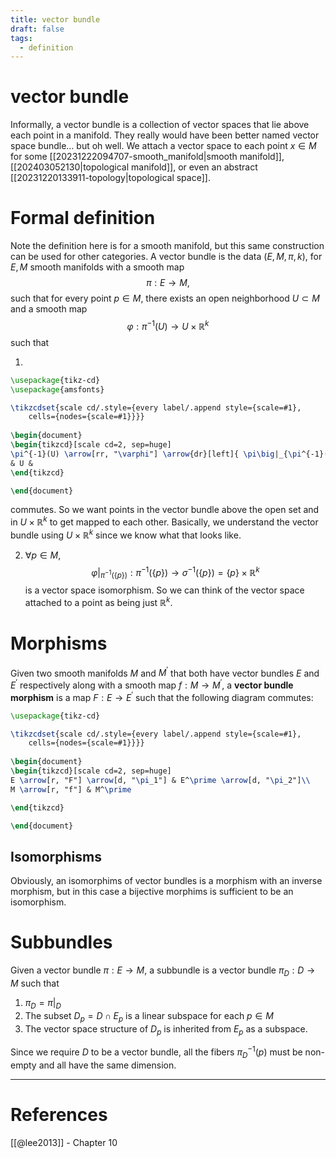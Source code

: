 ```yaml
---
title: vector bundle
draft: false
tags:
  - definition
---
```

# vector bundle 
Informally, a vector bundle is a collection of vector spaces that lie above each point in a manifold. 
They really would have been better named vector space bundle... but oh well. 
We attach a vector space to each point $x \in M$ for some [[20231222094707-smooth_manifold|smooth manifold]], [[202403052130|topological manifold]], or even an abstract [[20231220133911-topology|topological space]]. 

# Formal definition
Note the definition here is for a smooth manifold, but this same construction can be used for other categories.
A vector bundle is the data $(E,M,\pi, k)$, for $E, M$ smooth manifolds with a smooth map 
$$ \pi: E \longrightarrow M,$$
such that for every point $p \in M$, there exists an open neighborhood $U \subset M$ and a smooth map 
$$\varphi:\pi^{-1}(U) \longrightarrow U \times \mathbb{R}^k$$
such that 

1. 
```tikz
\usepackage{tikz-cd}
\usepackage{amsfonts}

\tikzcdset{scale cd/.style={every label/.append style={scale=#1},
    cells={nodes={scale=#1}}}}
	
\begin{document}
\begin{tikzcd}[scale cd=2, sep=huge]
\pi^{-1}(U) \arrow[rr, "\varphi"] \arrow{dr}[left]{ \pi\big|_{\pi^{-1}(U)}} & {} & U \times \mathbb{R}^k \arrow[dl, "\sigma"] \\
& U &
\end{tikzcd}

\end{document}
```

commutes. 
So we want points in the vector bundle above the open set and in $U \times \mathbb{R}^k$ to get mapped to each other. 
Basically, we understand the vector bundle using $U \times \mathbb{R}^k$ since we know what that looks like. 

2. $\forall p \in M$, 
$$\varphi\big|_{\pi^{-1}(\{p\})}:\pi^{-1}\big(\{p\}\big) \longrightarrow \sigma^{-1}\big(\{p\}\big) = \{p\}\times \mathbb{R}^k$$
is a vector space isomorphism. 
So we can think of the vector space attached to a point as being just $\mathbb{R}^k$. 

# Morphisms
Given two smooth manifolds $M$ and $M^\prime$ that both have vector bundles $E$ and $E^\prime$ respectively along with a smooth map $f:M \to M^\prime$, a **vector bundle morphism** is a map $F:E \to E^\prime$ such that the following diagram commutes: 
```tikz
\usepackage{tikz-cd}

\tikzcdset{scale cd/.style={every label/.append style={scale=#1},
    cells={nodes={scale=#1}}}}
	
\begin{document}
\begin{tikzcd}[scale cd=2, sep=huge]
E \arrow[r, "F"] \arrow[d, "\pi_1"] & E^\prime \arrow[d, "\pi_2"]\\
M \arrow[r, "f"] & M^\prime

\end{tikzcd}

\end{document}
```

## Isomorphisms
Obviously, an isomorphims of vector bundles is a morphism with an inverse morphism, but in this case a bijective morphims is sufficient to be an isomorphism. 

# Subbundles
Given a vector bundle $\pi:E \to M$, a subbundle is a vector bundle $\pi_D:D \to M$ such that 
1. $\pi_D = \pi|_D$ 
2. The subset $D_p = D \cap E_p$ is a linear subspace for each $p\in M$
3. The vector space structure of $D_p$ is inherited from $E_p$ as a subspace.

Since we require $D$ to be a vector bundle, all the fibers $\pi_D^{-1}(p)$ must be non-empty and all have the same dimension.

---
# References
[[@lee2013]] - Chapter 10
